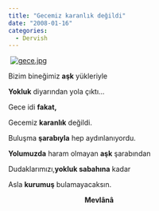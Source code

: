 ```yaml
---
title: "Gecemiz karanlık değildi"
date: "2008-01-16"
categories: 
  - Dervish
---
```


 [![gece.jpg](/uploads/2008/01/gece.jpg)](/uploads/2008/01/gece.jpg "gece.jpg")

Bizim bineğimiz **aşk** yükleriyle

**Yokluk** diyarından yola çıktı...

Gece idi **fakat,**

Gecemiz **karanlık** değildi.

Buluşma **şarabıyla** hep aydınlanıyordu.

**Yolumuzda** haram olmayan **aşk** şarabından

Dudaklarımızı,**yokluk sabahına** kadar

Asla **kurumuş** bulamayacaksın.

                                       **Mevlânâ**
